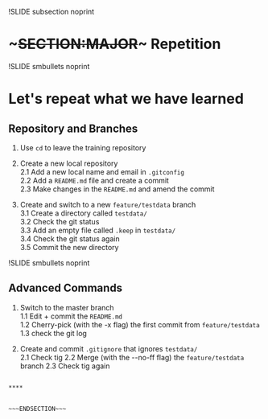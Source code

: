 !SLIDE subsection noprint
# ~~~SECTION:MAJOR~~~ Repetition


!SLIDE smbullets noprint
# Let's repeat what we have learned
## Repository and Branches

   1. Use `cd` to leave the training repository  

   2. Create a new local repository  
     2.1 Add a new local name and email in `.gitconfig`  
     2.2 Add a `README.md` file and create a commit  
     2.3 Make changes in the `README.md` and amend the commit  

   3. Create and switch to a new `feature/testdata` branch  
     3.1 Create a directory called `testdata/`  
     3.2 Check the git status  
     3.3 Add an empty file called `.keep` in `testdata/`  
     3.4 Check the git status again  
     3.5 Commit the new directory  
    
    
!SLIDE smbullets  noprint

## Advanced Commands

   1. Switch to the master branch  
     1.1 Edit + commit the `README.md`  
     1.2 Cherry-pick (with the -x flag) the first commit from `feature/testdata`  
     1.3 check the git log  

   2. Create and commit `.gitignore` that ignores `testdata/`  
     2.1 Check tig
     2.2 Merge (with the --no-ff flag) the `feature/testdata` branch
     2.3 Check tig again

~~~SECTION:handouts~~~

****


~~~ENDSECTION~~~

